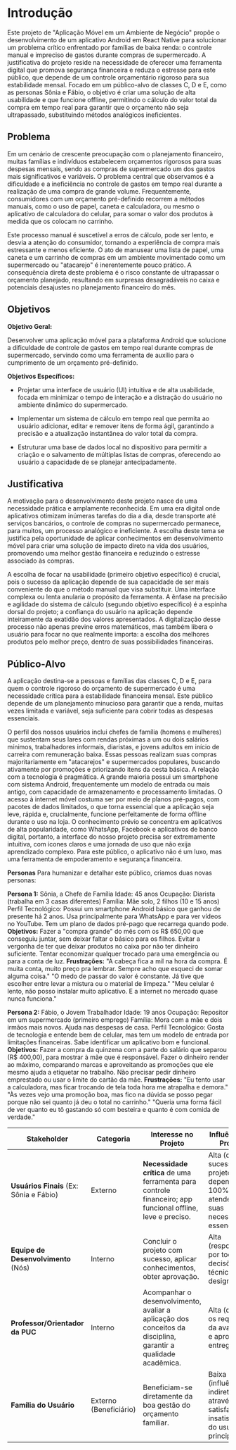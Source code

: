 # Introdução

Este projeto de "Aplicação Móvel em um Ambiente de Negócio" propõe o desenvolvimento de um aplicativo Android em React Native para solucionar um problema crítico enfrentado por famílias de baixa renda: o controle manual e impreciso de gastos durante compras de supermercado. A justificativa do projeto reside na necessidade de oferecer uma ferramenta digital que promova segurança financeira e reduza o estresse para este público, que depende de um controle orçamentário rigoroso para sua estabilidade mensal. Focado em um público-alvo de classes C, D e E, como as personas Sônia e Fábio, o objetivo é criar uma solução de alta usabilidade e que funcione offline, permitindo o cálculo do valor total da compra em tempo real para garantir que o orçamento não seja ultrapassado, substituindo métodos analógicos ineficientes.

## Problema
Em um cenário de crescente preocupação com o planejamento financeiro, muitas famílias e indivíduos estabelecem orçamentos rigorosos para suas despesas mensais, sendo as compras de supermercado um dos gastos mais significativos e variáveis. O problema central que observamos é a dificuldade e a ineficiência no controle de gastos em tempo real durante a realização de uma compra de grande volume. Frequentemente, consumidores com um orçamento pré-definido recorrem a métodos manuais, como o uso de papel, caneta e calculadora, ou mesmo o aplicativo de calculadora do celular, para somar o valor dos produtos à medida que os colocam no carrinho.

Este processo manual é suscetível a erros de cálculo, pode ser lento, e desvia a atenção do consumidor, tornando a experiência de compra mais estressante e menos eficiente. O ato de manusear uma lista de papel, uma caneta e um carrinho de compras em um ambiente movimentado como um supermercado ou "atacarejo" é inerentemente pouco prático. A consequência direta deste problema é o risco constante de ultrapassar o orçamento planejado, resultando em surpresas desagradáveis no caixa e potenciais desajustes no planejamento financeiro do mês.

## Objetivos

**Objetivo Geral:**

Desenvolver uma aplicação móvel para a plataforma Android que solucione a dificuldade de controle de gastos em tempo real durante compras de supermercado, servindo como uma ferramenta de auxílio para o cumprimento de um orçamento pré-definido.

**Objetivos Específicos:**

- Projetar uma interface de usuário (UI) intuitiva e de alta usabilidade, focada em minimizar o tempo de interação e a distração do usuário no ambiente dinâmico do supermercado.

- Implementar um sistema de cálculo em tempo real que permita ao usuário adicionar, editar e remover itens de forma ágil, garantindo a precisão e a atualização instantânea do valor total da compra.

- Estruturar uma base de dados local no dispositivo para permitir a criação e o salvamento de múltiplas listas de compras, oferecendo ao usuário a capacidade de se planejar antecipadamente.

## Justificativa

A motivação para o desenvolvimento deste projeto nasce de uma necessidade prática e amplamente reconhecida. Em uma era digital onde aplicativos otimizam inúmeras tarefas do dia a dia, desde transporte até serviços bancários, o controle de compras no supermercado permanece, para muitos, um processo analógico e ineficiente. A escolha deste tema se justifica pela oportunidade de aplicar conhecimentos em desenvolvimento móvel para criar uma solução de impacto direto na vida dos usuários, promovendo uma melhor gestão financeira e reduzindo o estresse associado às compras.

A escolha de focar na usabilidade (primeiro objetivo específico) é crucial, pois o sucesso da aplicação depende de sua capacidade de ser mais conveniente do que o método manual que visa substituir. Uma interface complexa ou lenta anularia o propósito da ferramenta. A ênfase na precisão e agilidade do sistema de cálculo (segundo objetivo específico) é a espinha dorsal do projeto; a confiança do usuário na aplicação depende inteiramente da exatidão dos valores apresentados. A digitalização desse processo não apenas previne erros matemáticos, mas também libera o usuário para focar no que realmente importa: a escolha dos melhores produtos pelo melhor preço, dentro de suas possibilidades financeiras.

## Público-Alvo

A aplicação destina-se a pessoas e famílias das classes C, D e E, para quem o controle rigoroso do orçamento de supermercado é uma necessidade crítica para a estabilidade financeira mensal. Este público depende de um planejamento minucioso para garantir que a renda, muitas vezes limitada e variável, seja suficiente para cobrir todas as despesas essenciais.

O perfil dos nossos usuários inclui chefes de família (homens e mulheres) que sustentam seus lares com rendas próximas a um ou dois salários mínimos, trabalhadores informais, diaristas, e jovens adultos em início de carreira com remuneração baixa. Essas pessoas realizam suas compras majoritariamente em "atacarejos" e supermercados populares, buscando ativamente por promoções e priorizando itens da cesta básica. A relação com a tecnologia é pragmática. A grande maioria possui um smartphone com sistema Android, frequentemente um modelo de entrada ou mais antigo, com capacidade de armazenamento e processamento limitadas. O acesso à internet móvel costuma ser por meio de planos pré-pagos, com pacotes de dados limitados, o que torna essencial que a aplicação seja leve, rápida e, crucialmente, funcione perfeitamente de forma offline durante o uso na loja. O conhecimento prévio se concentra em aplicativos de alta popularidade, como WhatsApp, Facebook e aplicativos de banco digital, portanto, a interface do nosso projeto precisa ser extremamente intuitiva, com ícones claros e uma jornada de uso que não exija aprendizado complexo. Para este público, o aplicativo não é um luxo, mas uma ferramenta de empoderamento e segurança financeira.

**Personas**
Para humanizar e detalhar este público, criamos duas novas personas:

**Persona 1:** Sônia, a Chefe de Família
Idade: 45 anos
Ocupação: Diarista (trabalha em 3 casas diferentes)
Família: Mãe solo, 2 filhos (10 e 15 anos)
Perfil Tecnológico: Possui um smartphone Android básico que ganhou de presente há 2 anos. Usa principalmente para WhatsApp e para ver vídeos no YouTube. Tem um plano de dados pré-pago que recarrega quando pode.
**Objetivos:**
Fazer a "compra grande" do mês com os R$ 650,00 que conseguiu juntar, sem deixar faltar o básico para os filhos.
Evitar a vergonha de ter que deixar produtos no caixa por não ter dinheiro suficiente.
Tentar economizar qualquer trocado para uma emergência ou para a conta de luz.
**Frustrações:**
"A cabeça fica a mil na hora da compra. É muita conta, muito preço pra lembrar. Sempre acho que esqueci de somar alguma coisa."
"O medo de passar do valor é constante. Já tive que escolher entre levar a mistura ou o material de limpeza."
"Meu celular é lento, não posso instalar muito aplicativo. E a internet no mercado quase nunca funciona."

**Persona 2:** Fábio, o Jovem Trabalhador
Idade: 19 anos
Ocupação: Repositor em um supermercado (primeiro emprego)
Família: Mora com a mãe e dois irmãos mais novos. Ajuda nas despesas de casa.
Perfil Tecnológico: Gosta de tecnologia e entende bem de celular, mas tem um modelo de entrada por limitações financeiras. Sabe identificar um aplicativo bom e funcional.
**Objetivos:**
Fazer a compra da quinzena com a parte do salário que separou (R$ 400,00), para mostrar à mãe que é responsável.
Fazer o dinheiro render ao máximo, comparando marcas e aproveitando as promoções que ele mesmo ajuda a etiquetar no trabalho.
Não precisar pedir dinheiro emprestado ou usar o limite do cartão da mãe.
**Frustrações:**
"Eu tento usar a calculadora, mas ficar trocando de tela toda hora me atrapalha e demora."
"Às vezes vejo uma promoção boa, mas fico na dúvida se posso pegar porque não sei quanto já deu o total no carrinho."
"Queria uma forma fácil de ver quanto eu tô gastando só com besteira e quanto é com comida de verdade."

<table>
  <thead>
    <tr>
      <th>Stakeholder</th>
      <th>Categoria</th>
      <th>Interesse no Projeto</th>
      <th>Influência no Projeto</th>
    </tr>
  </thead>
  <tbody>
    <tr>
      <td><strong>Usuários Finais</strong> (Ex: Sônia e Fábio)</td>
      <td>Externo</td>
      <td><strong>Necessidade crítica</strong> de uma ferramenta para controle financeiro; app funcional offline, leve e preciso.</td>
      <td>Alta (o sucesso do projeto depende 100% de atender às suas necessidades essenciais).</td>
    </tr>
    <tr>
      <td><strong>Equipe de Desenvolvimento</strong> (Nós)</td>
      <td>Interno</td>
      <td>Concluir o projeto com sucesso, aplicar conhecimentos, obter aprovação.</td>
      <td>Alta (responsáveis por todas as decisões técnicas e de design).</td>
    </tr>
    <tr>
      <td><strong>Professor/Orientador da PUC</strong></td>
      <td>Interno</td>
      <td>Acompanhar o desenvolvimento, avaliar a aplicação dos conceitos da disciplina, garantir a qualidade acadêmica.</td>
      <td>Alta (define os requisitos da avaliação e aprova as entregas).</td>
    </tr>
    <tr>
      <td><strong>Família do Usuário</strong></td>
      <td>Externo (Beneficiário)</td>
      <td>Beneficiam-se diretamente da boa gestão do orçamento familiar.</td>
      <td>Baixa (influência indireta, através da satisfação ou insatisfação do usuário principal).</td>
    </tr>
  </tbody>
</table>
